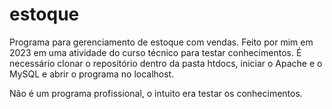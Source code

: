 # estoque
Programa para gerenciamento de estoque com vendas. 
Feito por mim em 2023 em uma atividade do curso técnico para testar conhecimentos. 
É necessário clonar o repositório dentro da pasta htdocs, iniciar o Apache e o MySQL e abrir o programa no localhost.

Não é um programa profissional, o intuito era testar os conhecimentos.
